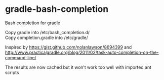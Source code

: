 gradle-bash-completion
======================

Bash completion for gradle


Copy gradle into /etc/bash_completion.d/  
Copy completion.gradle into /etc/gradle/


Inspired by https://gist.github.com/nolanlawson/8694399 and http://www.practicalgradle.org/blog/2011/02/task-auto-completion-on-the-command-line/

The results are now cached but it won't work too well with imported ant scripts

